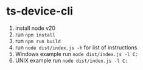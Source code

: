 # ts-device-cli

1. install node v20
2. run `npm install`
3. run `npm run build`
4. run `node dist/index.js -h` for list of instructions
5. Windows example run `node dist/index.js -l C:`
6. UNIX example run `node dist/index.js -l C:`